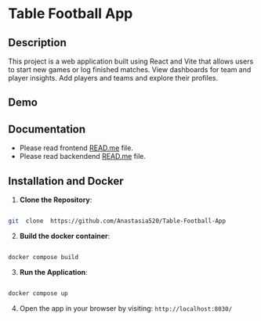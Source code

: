 
# Table Football App

## Description
This project is a web application built using React and Vite that allows users to start new games or log finished matches. View dashboards for team and player insights. Add players and teams and explore their profiles.

## Demo

## Documentation
- Please read frontend [READ.me]() file.
- Please read backendend [READ.me]() file.

## Installation and Docker

  

1.  **Clone the Repository**:

  

```bash

git  clone  https://github.com/Anastasia520/Table-Football-App

```

  

2.  **Build the docker container**:

  

```bash

docker compose build

```

  

3.  **Run the Application**:

```bash

docker compose up

```

  

4. Open the app in your browser by visiting: `http://localhost:8030/`
